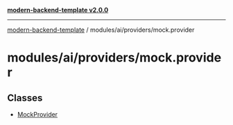 [**modern-backend-template v2.0.0**](../../../../README.md)

***

[modern-backend-template](../../../../modules.md) / modules/ai/providers/mock.provider

# modules/ai/providers/mock.provider

## Classes

- [MockProvider](classes/MockProvider.md)
